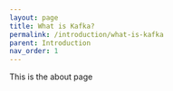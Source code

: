 ```yaml
---
layout: page
title: What is Kafka?
permalink: /introduction/what-is-kafka
parent: Introduction
nav_order: 1
---
```


This is the about page
